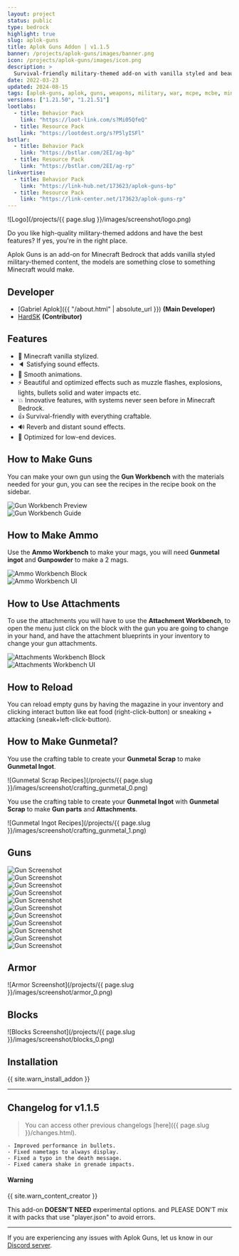 ```yaml
---
layout: project
status: public
type: bedrock
highlight: true
slug: aplok-guns
title: Aplok Guns Addon | v1.1.5
banner: /projects/aplok-guns/images/banner.png
icon: /projects/aplok-guns/images/icon.png
description: >
  Survival-friendly military-themed add-on with vanilla styled and beautiful guns, satisfying effects, various animations, explosives, custom armor and blocks, and various details that make the difference.
date: 2022-03-23
updated: 2024-08-15
tags: [aplok-guns, aplok, guns, weapons, military, war, mcpe, mcbe, minecraft, java, mod, addon, gabriel-aplok]
versions: ["1.21.50", "1.21.51"]
lootlabs:
  - title: Behavior Pack
    link: "https://loot-link.com/s?Mi05QfeQ"
  - title: Resource Pack
    link: "https://lootdest.org/s?P5lyISFl"
bstlar:
  - title: Behavior Pack
    link: "https://bstlar.com/2EI/ag-bp"
  - title: Resource Pack
    link: "https://bstlar.com/2EI/ag-rp"
linkvertise:
  - title: Behavior Pack
    link: "https://link-hub.net/173623/aplok-guns-bp"
  - title: Resource Pack
    link: "https://link-center.net/173623/aplok-guns-rp"
---
```


![Logo](/projects/{{ page.slug }}/images/screenshot/logo.png)

Do you like high-quality military-themed addons and have the best features? If yes, you're in the right place.

Aplok Guns is an add-on for Minecraft Bedrock that adds vanilla styled military-themed content, the models are something close to something Minecraft would make.

## Developer

- [Gabriel Aplok]({{ "/about.html" | absolute_url }}) **(Main Developer)**
- [HardSK](https://x.com/gabrielMODguy) **(Contributor)**

## Features

- 🎲 Minecraft vanilla stylized.
- 🔈 Satisfying sound effects.
- 👀 Smooth animations.
- ⚡ Beautiful and optimized effects such as muzzle flashes, explosions, lights, bullets solid and water impacts etc.
- 💥 Innovative features, with systems never seen before in Minecraft Bedrock.
- 👍 Survival-friendly with everything craftable.
- 🔊 Reverb and distant sound effects.
- 🧪 Optimized for low-end devices.

## How to Make Guns

You can make your own gun using the **Gun Workbench** with the materials needed for your gun, you can see the recipes in the recipe book on the sidebar.

<div class="row">
  <div class="col-md">
    <img src="/projects/aplok-guns/images/screenshot/gun_workbench_0.png" alt="Gun Workbench Preview" />
  </div>
  <div class="col-md">
    <img src="/projects/aplok-guns/images/screenshot/gun_workbench_1.png" alt="Gun Workbench Guide" />
  </div>
</div>

## How to Make Ammo

Use the **Ammo Workbench** to make your mags, you will need **Gunmetal ingot** and **Gunpowder** to make a 2 mags.

<div class="row">
  <div class="col-md">
    <img src="/projects/aplok-guns/images/screenshot/ammo_0.png" alt="Ammo Workbench Block" />
  </div>
  <div class="col-md">
    <img src="/projects/aplok-guns/images/screenshot/ammo_1.png" alt="Ammo Workbench UI" />
  </div>
</div>

## How to Use Attachments

To use the attachments you will have to use the **Attachment Workbench**, to open the menu just click on the block with the gun you are going to change in your hand, and have the attachment blueprints in your inventory to change your gun attachments.

<div class="row">
  <div class="col-md">
    <img src="/projects/aplok-guns/images/screenshot/attachments_0.png" alt="Attachments Workbench Block" />
  </div>
  <div class="col-md">
    <img src="/projects/aplok-guns/images/screenshot/attachments_1.png" alt="Attachments Workbench UI" />
  </div>
</div>

## How to Reload

You can reload empty guns by having the magazine in your inventory and clicking interact button like eat food (right-click-button) or sneaking + attacking (sneak+left-click-button).

## How to Make Gunmetal?

You use the crafting table to create your **Gunmetal Scrap** to make **Gunmetal Ingot**.

![Gunmetal Scrap Recipes](/projects/{{ page.slug }}/images/screenshot/crafting_gunmetal_0.png)

You use the crafting table to create your **Gunmetal Ingot** with **Gunmetal Scrap** to make **Gun parts** and **Attachments**.

![Gunmetal Ingot Recipes](/projects/{{ page.slug }}/images/screenshot/crafting_gunmetal_1.png)

## Guns

<div class="row row-cols-2">
  <div class="col-6">
    <img src="/projects/aplok-guns/images/screenshot/guns_0.png" alt="Gun Screenshot" />
  </div>
  <div class="col-6">
    <img src="/projects/aplok-guns/images/screenshot/guns_1.png" alt="Gun Screenshot" />
  </div>
  <div class="col-6">
    <img src="/projects/aplok-guns/images/screenshot/guns_2.png" alt="Gun Screenshot" />
  </div>
  <div class="col-6">
    <img src="/projects/aplok-guns/images/screenshot/guns_3.png" alt="Gun Screenshot" />
  </div>
  <div class="col-6">
    <img src="/projects/aplok-guns/images/screenshot/guns_4.png" alt="Gun Screenshot" />
  </div>
  <div class="col-6">
    <img src="/projects/aplok-guns/images/screenshot/guns_5.png" alt="Gun Screenshot" />
  </div>
  <div class="col-6">
    <img src="/projects/aplok-guns/images/screenshot/guns_6.png" alt="Gun Screenshot" />
  </div>
  <div class="col-6">
    <img src="/projects/aplok-guns/images/screenshot/guns_7.png" alt="Gun Screenshot" />
  </div>
  <div class="col-6">
    <img src="/projects/aplok-guns/images/screenshot/guns_8.png" alt="Gun Screenshot" />
  </div>
  <div class="col-6">
    <img src="/projects/aplok-guns/images/screenshot/guns_9.png" alt="Gun Screenshot" />
  </div>
  <div class="col-6">
    <img src="/projects/aplok-guns/images/screenshot/guns_10.png" alt="Gun Screenshot" />
  </div>
</div>

## Armor

![Armor Screenshot](/projects/{{ page.slug }}/images/screenshot/armor_0.png)

## Blocks

![Blocks Screenshot](/projects/{{ page.slug }}/images/screenshot/blocks_0.png)

## Installation

{{ site.warn_install_addon }}

---

## Changelog for v1.1.5

> You can access other previous changelogs [here]({{ page.slug }}/changes.html).

```
- Improved performance in bullets.
- Fixed nametags to always display.
- Fixed a typo in the death message.
- Fixed camera shake in grenade impacts.
```

<div class="alert alert-danger" role="alert">
  <h4 class="alert-heading">Warning</h4>
  <p>{{ site.warn_content_creator }}</p>
</div>

<div class="alert alert-danger" role="alert">
  <p>This add-on <strong>DOESN'T NEED</strong> experimental options. and PLEASE DON'T mix it with packs that use "player.json" to avoid errors.</p>
  <hr>
  <p class="mb-0">If you are experiencing any issues with Aplok Guns, let us know in our <a href="/discord">Discord server</a>.</p>
</div>
